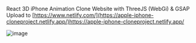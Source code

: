 React 3D iPhone Animation Clone Website with ThreeJS (WebGi) & GSAP
Upload to [https://www.netlify.com/](https://apple-iphone-cloneproject.netlify.app/)https://apple-iphone-cloneproject.netlify.app/

![image](https://github.com/AtaGuneser/iphone-3d-website-starter-main/assets/109044557/d84aba6a-5dd3-4769-887e-7018bf3eb282)
